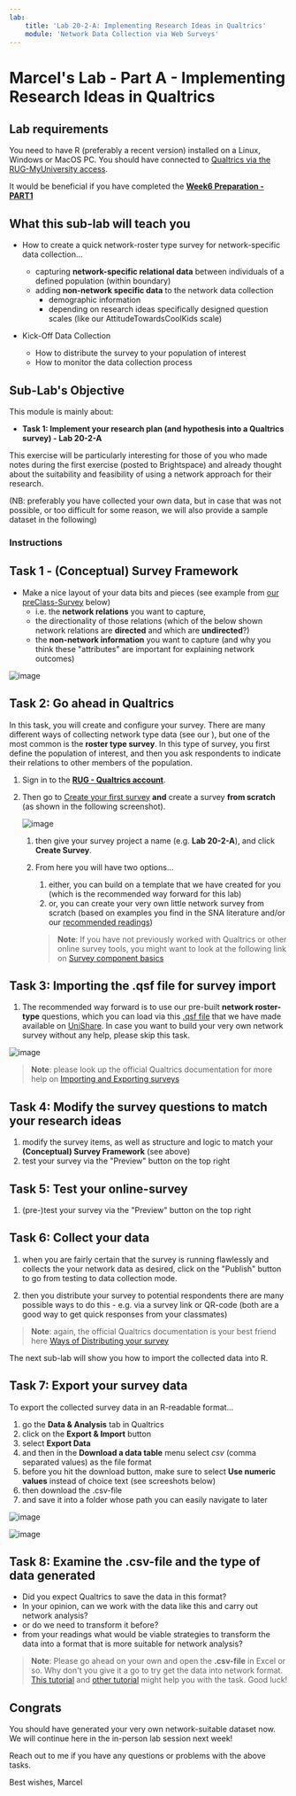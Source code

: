 ```yaml
---
lab:
    title: 'Lab 20-2-A: Implementing Research Ideas in Qualtrics'
    module: 'Network Data Collection via Web Surveys'
---
```


# Marcel's Lab - Part A - Implementing Research Ideas in Qualtrics

## Lab requirements

You need to have R (preferably a recent version) installed on a Linux, Windows or MacOS PC.
You should have connected to [Qualtrics via the RUG-MyUniversity access](https://rug.eu.qualtrics.com/).

It would be beneficial if you have completed the [**Week6 Preparation - PART1**](https://brightspace.rug.nl/content/enforced/251026-GERMARS.2023-2024.1/Week%206.%20Preparation.html?ou=251026&d2l_body_type=3)

## What this sub-lab will teach you

- How to create a quick network-roster type survey for network-specific data collection...
    - capturing **network-specific relational data** between individuals of a defined population (within boundary)
    - adding **non-network specific data** to the network data collection
        - demographic information
        - depending on research ideas specifically designed question scales (like our AttitudeTowardsCoolKids scale)

- Kick-Off Data Collection
    - How to distribute the survey to your population of interest
    - How to monitor the data collection process
    

## Sub-Lab's Objective

This module is mainly about:

+ **Task 1: Implement your research plan (and hypothesis into a Qualtrics survey) - Lab 20-2-A**

This exercise will be particularly interesting for those of you who made notes during the first exercise (posted to Brightspace) and already thought about the suitability and feasibility of using a network approach for their research. 

(NB: preferably you have collected your own data, but in case that was not possible, or too difficult for some reason, we will also provide a sample dataset in the following)

<!-- 
![image](../media/lab02a.png)
 -->

### Instructions

## Task 1 - (Conceptual) Survey Framework

- Make a nice layout of your data bits and pieces (see example from [our preClass-Survey](https://rug.eu.qualtrics.com/jfe/form/SV_0wiK9xCaQNBOg5M) below)
    - i.e. the **network relations** you want to capture,
    - the directionality of those relations (which of the below shown network relations are **directed** and which are **undirected**?)
    - the **non-network information** you want to capture (and why you think these "attributes" are important for explaining network outcomes)

 
![image](../media/dataBitsAndPieces.png)


## Task 2: Go ahead in Qualtrics

In this task, you will create and configure your survey. There are many different ways of collecting network type data (see our ), but one of the most common is the **roster type survey**. In this type of survey, you first define the population of interest, and then you ask respondents to indicate their relations to other members of the population.

1. Sign in to the [**RUG - Qualtrics account**](https://rug.eu.qualtrics.com/).

1. Then go to [Create your first survey](https://rug.eu.qualtrics.com/app/catalog/projects/results?search=survey) **and** create a survey **from scratch** (as shown in the following screenshot).

    ![image](../media/lab20-2a-01-fromScratch.png)

    1. then give your survey project a name (e.g. **Lab 20-2-A**), and click **Create Survey**.
    
    1. From here you will have two options...

        
        1. either, you can build on a template that we have created for you (which is the recommended way forward for this lab)
        1. or, you can create your very own little network survey from scratch (based on examples you find in the SNA literature and/or our [recommended readings](https://brightspace.rug.nl/content/enforced/251026-GERMARS.2023-2024.1/Week%206.%20Content%20and%20materials.html?ou=251026&d2l_body_type=3))
         
        
        >**Note**: If you have not previously worked with Qualtrics or other online survey tools, you might want to look at the following link on [Survey component basics](https://www.qualtrics.com/support/survey-platform/survey-module/survey-module-overview/)


## Task 3: Importing the .qsf file for survey import

1. The recommended way forward is to use our pre-built **network roster-type** questions, which you can load via this [.qsf file](https://unishare.nl/index.php/s/7T72aAzobAezpCZ) that we have made available on [UniShare](https://unishare.nl/index.php/s/7T72aAzobAezpCZ). In case you want to build your very own network survey without any help, please skip this task.

![image](../media/surveyProjectVia_qsf-file.png)

>**Note**: please look up the official Qualtrics documentation for more help on [Importing and Exporting surveys](https://www.qualtrics.com/support/survey-platform/survey-module/survey-tools/import-and-export-surveys/#ExportingaSurveyasaQSF)


## Task 4: Modify the survey questions to match your research ideas

1. modify the survey items, as well as structure and logic to match your **(Conceptual) Survey Framework** (see above)
1. test your survey via the "Preview" button on the top right

## Task 5: Test your online-survey

1. (pre-)test your survey via the "Preview" button on the top right

## Task 6: Collect your data

1. when you are fairly certain that the survey is running flawlessly and collects the your network data as desired, click on the "Publish" button to go from testing to data collection mode.

1. then you distribute your survey to potential respondents there are many possible ways to do this - e.g. via a survey link or QR-code (both are a good way to get quick responses from your classmates)

>**Note**: again, the official Qualtrics documentation is your best friend here [Ways of Distributing your survey](https://www.qualtrics.com/support/survey-platform/distributions-module/distributions-overview/)

The next sub-lab will show you how to import the collected data into R.

## Task 7: Export your survey data

To export the collected survey data in an R-readable format...
1. go the **Data & Analysis** tab in Qualtrics
2. click on the **Export & Import** button
3. select **Export Data**
4. and then in the **Download a data table** menu select *csv* (comma separated values) as the file format
5. before you hit the download button, make sure to select **Use numeric values** instead of choice text (see screeshots below)
6. then download the .csv-file
7. and save it into a folder whose path you can easily navigate to later

![image](../media/surveyExport1.png)

![image](../media/surveyExport2.png)

## Task 8: Examine the .csv-file and the type of data generated

- Did you expect Qualtrics to save the data in this format?
-  In your opinion, can we work with the data like this and carry out network analysis?
- or do we need to transform it before?
- from your readings what would be viable strategies to transform the data into a format that is more suitable for network analysis?

>**Note**: Please go ahead on your own and open the **.csv-file** in Excel or so. Why don't you give it a go to try get the data into network format. [This tutorial](https://eehh-stanford.github.io/SNA-workshop/data-import.html) and [other tutorial](https://eehh-stanford.github.io/SNA-workshop/intro-SNA.html#setting-up-surveys) might help you with the task. Good luck!

## Congrats

You should have generated your very own network-suitable dataset now. We will continue here in the in-person lab session next week!

Reach out to me if you have any questions or problems with the above tasks.

Best wishes,
Marcel
<!--  Moving on to first sub-lab 20-3-B
Please move on to the next [sub-lab 20-3-B](LAB_20-3-B-DataFromQualtricsToR.md).
 -->

